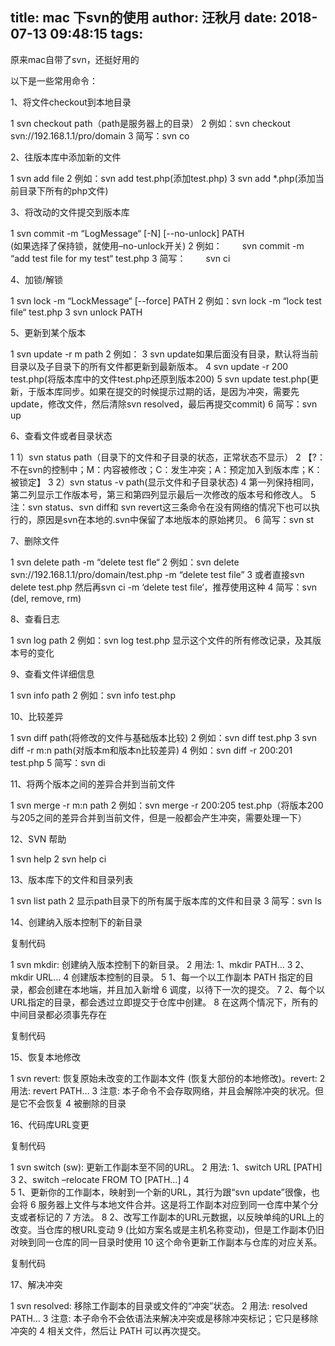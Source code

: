title: mac 下svn的使用
author: 汪秋月
date: 2018-07-13 09:48:15
tags:
---
原来mac自带了svn，还挺好用的

以下是一些常用命令：

1、将文件checkout到本地目录

1 svn checkout path（path是服务器上的目录）
2 例如：svn checkout svn://192.168.1.1/pro/domain
3 简写：svn co

2、往版本库中添加新的文件

1 svn add file
2 例如：svn add test.php(添加test.php)
3 svn add *.php(添加当前目录下所有的php文件)

3、将改动的文件提交到版本库

1 svn commit -m “LogMessage“ [-N] [--no-unlock] PATH　　　　　　　　(如果选择了保持锁，就使用–no-unlock开关)
2 例如：
　　svn commit -m “add test file for my test“ test.php
3 简写：
　　svn ci

4、加锁/解锁

1 svn lock -m “LockMessage“ [--force] PATH
2 例如：svn lock -m “lock test file“ test.php
3 svn unlock PATH

5、更新到某个版本

1 svn update -r m path
2 例如：
3 svn update如果后面没有目录，默认将当前目录以及子目录下的所有文件都更新到最新版本。
4 svn update -r 200 test.php(将版本库中的文件test.php还原到版本200)
5 svn update test.php(更新，于版本库同步。如果在提交的时候提示过期的话，是因为冲突，需要先update，修改文件，然后清除svn resolved，最后再提交commit)
6 简写：svn up

6、查看文件或者目录状态

1 1）svn status path（目录下的文件和子目录的状态，正常状态不显示）
2 【?：不在svn的控制中；M：内容被修改；C：发生冲突；A：预定加入到版本库；K：被锁定】
3 2）svn status -v path(显示文件和子目录状态)
4 第一列保持相同，第二列显示工作版本号，第三和第四列显示最后一次修改的版本号和修改人。
5 注：svn status、svn diff和 svn revert这三条命令在没有网络的情况下也可以执行的，原因是svn在本地的.svn中保留了本地版本的原始拷贝。
6 简写：svn st

7、删除文件

1 svn delete path -m “delete test fle“
2 例如：svn delete svn://192.168.1.1/pro/domain/test.php -m “delete test file”
3 或者直接svn delete test.php 然后再svn ci -m ‘delete test file‘，推荐使用这种
4 简写：svn (del, remove, rm)

8、查看日志

 

1 svn log path
2 例如：svn log test.php 显示这个文件的所有修改记录，及其版本号的变化

 

9、查看文件详细信息

 

1 svn info path
2 例如：svn info test.php

 

10、比较差异

 

1 svn diff path(将修改的文件与基础版本比较)
2 例如：svn diff test.php
3 svn diff -r m:n path(对版本m和版本n比较差异)
4 例如：svn diff -r 200:201 test.php
5 简写：svn di

 

11、将两个版本之间的差异合并到当前文件

 

1 svn merge -r m:n path
2 例如：svn merge -r 200:205 test.php（将版本200与205之间的差异合并到当前文件，但是一般都会产生冲突，需要处理一下）

 

12、SVN 帮助

 

1 svn help
2 svn help ci

13、版本库下的文件和目录列表

1 svn list path
2 显示path目录下的所有属于版本库的文件和目录
3 简写：svn ls

14、创建纳入版本控制下的新目录

 
复制代码

1 svn mkdir: 创建纳入版本控制下的新目录。
2 用法: 1、mkdir PATH…
3 2、mkdir URL…
4 创建版本控制的目录。
5 1、每一个以工作副本 PATH 指定的目录，都会创建在本地端，并且加入新增
6 调度，以待下一次的提交。
7 2、每个以URL指定的目录，都会透过立即提交于仓库中创建。
8 在这两个情况下，所有的中间目录都必须事先存在

复制代码

 

15、恢复本地修改

 

1 svn revert: 恢复原始未改变的工作副本文件 (恢复大部份的本地修改)。revert:
2 用法: revert PATH…
3 注意: 本子命令不会存取网络，并且会解除冲突的状况。但是它不会恢复
4 被删除的目录

 

16、代码库URL变更

 
复制代码

 1 svn switch (sw): 更新工作副本至不同的URL。
 2 用法: 1、switch URL [PATH]
 3 2、switch –relocate FROM TO [PATH...]
 4  
 5 1、更新你的工作副本，映射到一个新的URL，其行为跟“svn update”很像，也会将
 6 服务器上文件与本地文件合并。这是将工作副本对应到同一仓库中某个分支或者标记的
 7 方法。
 8 2、改写工作副本的URL元数据，以反映单纯的URL上的改变。当仓库的根URL变动
 9 (比如方案名或是主机名称变动)，但是工作副本仍旧对映到同一仓库的同一目录时使用
10 这个命令更新工作副本与仓库的对应关系。

复制代码

 

17、解决冲突

1 svn resolved: 移除工作副本的目录或文件的“冲突”状态。
2 用法: resolved PATH…
3 注意: 本子命令不会依语法来解决冲突或是移除冲突标记；它只是移除冲突的
4 相关文件，然后让 PATH 可以再次提交。